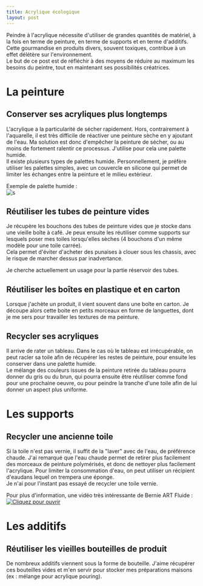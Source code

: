 ```yaml
---
title: Acrylique écologique
layout: post
---
```


Peindre à l'acrylique nécessite d'utiliser de grandes quantités de matériel, à la fois en terme de peinture, en terme de supports et en terme d'additifs. Cette gourmandise en produits divers, souvent toxiques, contribue à un effet délétère sur l'environnement.  
Le but de ce post est de réfléchir à des moyens de réduire au maximum les besoins du peintre, tout en maintenant ses possibilités créatrices.

# La peinture

## Conserver ses acryliques plus longtemps

L'acrylique a la particularité de sécher rapidement. Hors, contrairement à l'aquarelle, il est très difficile de réactiver une peinture sèche en y ajoutant de l'eau. Ma solution est donc d'empêcher la peinture de sécher, ou au moins de fortement ralentir ce processus. J'utilise pour cela une palette humide.  
Il existe plusieurs types de palettes humide. Personnellement, je préfère utiliser les palettes simples, avec un couvercle en silicone qui permet de limiter les échanges entre la peinture et le milieu extérieur.

Exemple de palette humide :  
![s](https://m.media-amazon.com/images/I/51LB2xFeUFS._AC_SL1500_.jpg)

## Réutiliser les tubes de peinture vides

Je récupère les bouchons des tubes de peinture vides que je stocke dans une vieille boîte à café. Je peux ensuite les réutiliser comme supports sur lesquels poser mes toiles lorsqu'elles sèches (4 bouchons d'un même modèle pour une toile carrée).  
Cela permet d'éviter d'acheter des punaises à clouer sous les chassis, avec le risque de marcher dessus par inadvertance.  

Je cherche actuellement un usage pour la partie réservoir des tubes.

## Réutiliser les boîtes en plastique et en carton 

Lorsque j'achète un produit, il vient souvent dans une boîte en carton. Je découpe alors cette boite en petits morceaux en forme de languettes, dont je me sers pour travailler les textures de ma peinture.

## Recycler ses acryliques

Il arrive de rater un tableau. Dans le cas où le tableau est irrécupérable, on peut racler sa toile afin de récupérer les restes de peinture, pour ensuite les conserver dans une palette humide.  
Le mélange des couleurs issues de la peinture retirée du tableau pourra donner du gris ou du brun, qui pourra ensuite être réutiliser comme fond pour une prochaine oeuvre, ou pour peindre la tranche d'une toile afin de lui donner un aspect plus uniforme.

# Les supports

## Recycler une ancienne toile

Si la toile n'est pas vernie, il suffit de la "laver" avec de l'eau, de préférence chaude. J'ai remarqué que l'eau chaude permet de retirer plus facilement des morceaux de peinture polymérisés, et donc de nettoyer plus facilement l'acrylique. Pour limiter la consommation d'eau, on peut utiliser un récipient d'eaudans lequel on trempera une éponge.  
Je n'ai pour l'instant pas essayé de recycler une toile vernie.

Pour plus d'information, une vidéo très intéressante de Bernie ART Fluide :   
[![Cliquez pour ouvrir](https://i.ytimg.com/vi/rfd4GN98Pmg/hq720.jpg?sqp=-oaymwEcCNAFEJQDSFXyq4qpAw4IARUAAIhCGAFwAcABBg==&rs=AOn4CLDDcYCu_74Rv1bW72MixvD2MYWGVw)](https://www.youtube.com/watch?v=rfd4GN98Pmg)


# Les additifs

## Réutiliser les vieilles bouteilles de produit

De nombreux additifs viennent sous la forme de bouteille. J'aime récupérer ces bouteilles vides et m'en servir pour stocker mes préparations maisons (ex : mélange pour acrylique pouring).





